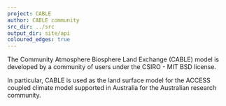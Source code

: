 ```yaml
---
project: CABLE
author: CABLE community
src_dir: ../src
output_dir: site/api
coloured_edges: true
---
```


The Community Atmosphere Biosphere Land Exchange (CABLE) model is developed by a community of users under the CSIRO - MIT BSD license. 

In particular, CABLE is used as the land surface model for the ACCESS coupled climate model supported in Australia for the Australian research community.